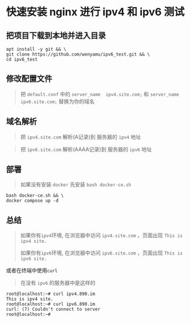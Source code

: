 # 快速安装 nginx 进行 ipv4 和 ipv6 测试

## 把项目下载到本地并进入目录
```
apt install -y git && \
git clone https://github.com/wenyamu/ipv6_test.git && \
cd ipv6_test
```

## 修改配置文件
>把 `default.conf` 中的
`server_name  ipv4.site.com;` 和 `server_name  ipv6.site.com;` 替换为你的域名

## 域名解析
>把 `ipv4.site.com` 解析(A记录)到 服务器的 `ipv4` 地址

>把 `ipv6.site.com` 解析(AAAA记录)到 服务器的 `ipv6` 地址

## 部署
>如果没有安装 `docker` 先安装 `bash docker-ce.sh`
```
bash docker-ce.sh && \
docker compose up -d
```

## 总结
>如果你有`ipv4`环境, 在浏览器中访问 `ipv4.site.com` ，页面出现 `This is ipv4 site.`
>
>如果你有`ipv6`环境, 在浏览器中访问 `ipv6.site.com` ，页面出现 `This is ipv6 site.`

或者在终端中使用`curl`
> 在没有 `ipv6` 的服务器中是这样的
```
root@localhost:~# curl ipv4.890.im
This is ipv4 site.
root@localhost:~# curl ipv6.890.im
curl: (7) Couldn't connect to server
root@localhost:~# 
```

